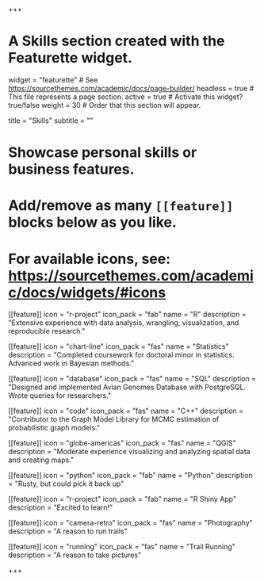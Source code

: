 +++
# A Skills section created with the Featurette widget.
widget = "featurette"  # See https://sourcethemes.com/academic/docs/page-builder/
headless = true  # This file represents a page section.
active = true  # Activate this widget? true/false
weight = 30  # Order that this section will appear.

title = "Skills"
subtitle = ""

# Showcase personal skills or business features.
# 
# Add/remove as many `[[feature]]` blocks below as you like.
# 
# For available icons, see: https://sourcethemes.com/academic/docs/widgets/#icons

[[feature]]
  icon = "r-project"
  icon_pack = "fab"
  name = "R"
  description = "Extensive experience with data analysis, wrangling, visualization, and reproducible research."
  
[[feature]]
  icon = "chart-line"
  icon_pack = "fas"
  name = "Statistics"
  description = "Completed coursework for doctoral minor in statistics. Advanced work in Bayesian methods."  

[[feature]]
  icon = "database"
  icon_pack = "fas"
  name = "SQL"
  description = "Designed and implemented Avian Genomes Database with PostgreSQL. Wrote queries for researchers."  

[[feature]]
  icon = "code"
  icon_pack = "fas"
  name = "C++"
  description = "Contributor to the Graph Model Library for MCMC estimation of probabilistic graph models."
  
[[feature]]
  icon = "globe-americas"
  icon_pack = "fas"
  name = "QGIS"
  description = "Moderate experience visualizing and analyzing spatial data and creating maps."

[[feature]]
  icon = "python"
  icon_pack = "fab"
  name = "Python"
  description = "Rusty, but could pick it back up"

[[feature]]
  icon = "r-project"
  icon_pack = "fab"
  name = "R Shiny App"
  description = "Excited to learn!"

[[feature]]
  icon = "camera-retro"
  icon_pack = "fas"
  name = "Photography"
  description = "A reason to run trails"

[[feature]]
  icon = "running"
  icon_pack = "fas"
  name = "Trail Running"
  description = "A reason to take pictures"

+++


